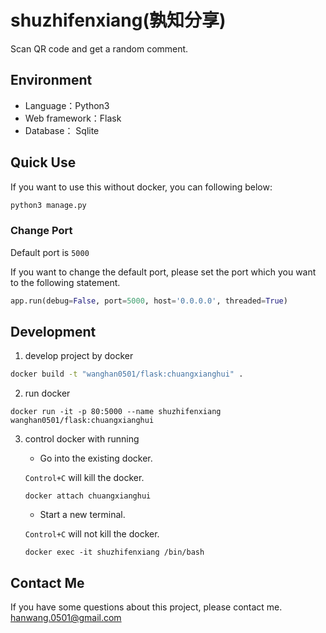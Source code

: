 # shuzhifenxiang(孰知分享)

Scan QR code and get a random comment.

## Environment 
  - Language：Python3
  - Web framework：Flask
  - Database： Sqlite

## Quick Use

If you want to use this without docker, you can following below:

```bash
python3 manage.py
```
### Change Port

Default port is `5000`

If you want to change the default port, please set the port which you want to the following statement.
```python
app.run(debug=False, port=5000, host='0.0.0.0', threaded=True)
```

## Development

1. develop project by docker
```bash
docker build -t "wanghan0501/flask:chuangxianghui" .
```
2. run docker
```
docker run -it -p 80:5000 --name shuzhifenxiang wanghan0501/flask:chuangxianghui
```
3. control docker with running
   
   - Go into the existing docker.
   
   ```Control+C``` will kill the docker.    
    ```
    docker attach chuangxianghui
    ```
   -  Start a new terminal.
    
   ```Control+C``` will not kill the docker. 
    ```
    docker exec -it shuzhifenxiang /bin/bash
    ```  

## Contact Me
If you have some questions about this project, please contact me.
[hanwang.0501@gmail.com](hanwang.0501@gmail.com)    